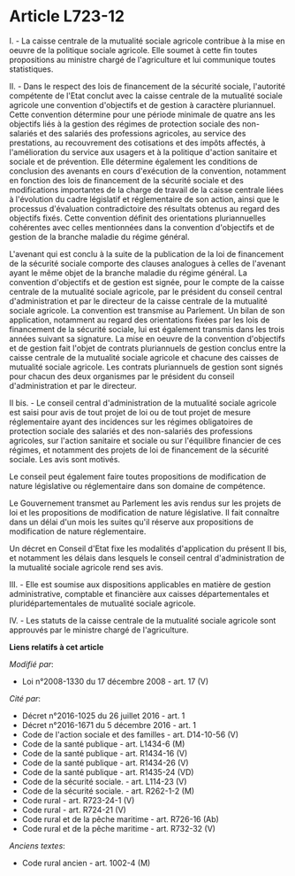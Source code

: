 # Article L723-12

I. - La caisse centrale de la mutualité sociale agricole contribue à la mise en oeuvre de la politique sociale agricole. Elle
soumet à cette fin toutes propositions au ministre chargé de l'agriculture et lui communique toutes statistiques.

II. - Dans le respect des lois de financement de la sécurité sociale, l'autorité compétente de l'Etat conclut avec la caisse
centrale de la mutualité sociale agricole une convention d'objectifs et de gestion à caractère pluriannuel. Cette convention
détermine pour une période minimale de quatre ans les objectifs liés à la gestion des régimes de protection sociale des non-
salariés et des salariés des professions agricoles, au service des prestations, au recouvrement des cotisations et des impôts
affectés, à l'amélioration du service aux usagers et à la politique d'action sanitaire et sociale et de prévention. Elle
détermine également les conditions de conclusion des avenants en cours d'exécution de la convention, notamment en fonction
des lois de financement de la sécurité sociale et des modifications importantes de la charge de travail de la caisse centrale
liées à l'évolution du cadre législatif et réglementaire de son action, ainsi que le processus d'évaluation contradictoire
des résultats obtenus au regard des objectifs fixés. Cette convention définit des orientations pluriannuelles cohérentes avec
celles mentionnées dans la convention d'objectifs et de gestion de la branche maladie du régime général.

L'avenant qui est conclu à la suite de la publication de la loi de financement de la sécurité sociale comporte des clauses
analogues à celles de l'avenant ayant le même objet de la branche maladie du régime général. La convention d'objectifs et de
gestion est signée, pour le compte de la caisse centrale de la mutualité sociale agricole, par le président du conseil
central d'administration et par le directeur de la caisse centrale de la mutualité sociale agricole. La convention est
transmise au Parlement. Un bilan de son application, notamment au regard des orientations fixées par les lois de financement
de la sécurité sociale, lui est également transmis dans les trois années suivant sa signature. La mise en oeuvre de la
convention d'objectifs et de gestion fait l'objet de contrats pluriannuels de gestion conclus entre la caisse centrale de la
mutualité sociale agricole et chacune des caisses de mutualité sociale agricole. Les contrats pluriannuels de gestion sont
signés pour chacun des deux organismes par le président du conseil d'administration et par le directeur.

II bis. - Le conseil central d'administration de la mutualité sociale agricole est saisi pour avis de tout projet de loi ou
de tout projet de mesure réglementaire ayant des incidences sur les régimes obligatoires de protection sociale des salariés
et des non-salariés des professions agricoles, sur l'action sanitaire et sociale ou sur l'équilibre financier de ces régimes,
et notamment des projets de loi de financement de la sécurité sociale. Les avis sont motivés. 

Le conseil peut également faire toutes propositions de modification de nature législative ou réglementaire dans son domaine
de compétence. 

Le Gouvernement transmet au Parlement les avis rendus sur les projets de loi et les propositions de modification de nature
législative. Il fait connaître dans un délai d'un mois les suites qu'il réserve aux propositions de modification de nature
réglementaire. 

Un décret en Conseil d'Etat fixe les modalités d'application du présent II bis, et notamment les délais dans lesquels le
conseil central d'administration de la mutualité sociale agricole rend ses avis.

III. - Elle est soumise aux dispositions applicables en matière de gestion administrative, comptable et financière aux
caisses départementales et pluridépartementales de mutualité sociale agricole.

IV. - Les statuts de la caisse centrale de la mutualité sociale agricole sont approuvés par le ministre chargé de
l'agriculture.

**Liens relatifs à cet article**

_Modifié par_:

  - Loi n°2008-1330 du 17 décembre 2008 - art. 17 (V)

_Cité par_:

  - Décret n°2016-1025 du 26 juillet 2016 - art. 1
  - Décret n°2016-1671 du 5 décembre 2016 - art. 1
  - Code de l'action sociale et des familles - art. D14-10-56 (V)
  - Code de la santé publique - art. L1434-6 (M)
  - Code de la santé publique - art. R1434-16 (V)
  - Code de la santé publique - art. R1434-26 (V)
  - Code de la santé publique - art. R1435-24 (VD)
  - Code de la sécurité sociale. - art. L114-23 (V)
  - Code de la sécurité sociale. - art. R262-1-2 (M)
  - Code rural - art. R723-24-1 (V)
  - Code rural - art. R724-21 (V)
  - Code rural et de la pêche maritime - art. R726-16 (Ab)
  - Code rural et de la pêche maritime - art. R732-32 (V)

_Anciens textes_:

  - Code rural ancien - art. 1002-4 (M)
